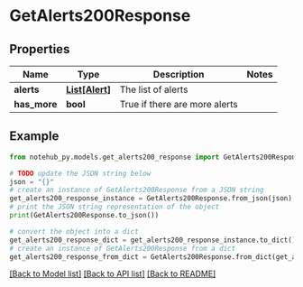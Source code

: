 # GetAlerts200Response

## Properties

| Name         | Type                        | Description                   | Notes |
| ------------ | --------------------------- | ----------------------------- | ----- |
| **alerts**   | [**List[Alert]**](Alert.md) | The list of alerts            |
| **has_more** | **bool**                    | True if there are more alerts |

## Example

```python
from notehub_py.models.get_alerts200_response import GetAlerts200Response

# TODO update the JSON string below
json = "{}"
# create an instance of GetAlerts200Response from a JSON string
get_alerts200_response_instance = GetAlerts200Response.from_json(json)
# print the JSON string representation of the object
print(GetAlerts200Response.to_json())

# convert the object into a dict
get_alerts200_response_dict = get_alerts200_response_instance.to_dict()
# create an instance of GetAlerts200Response from a dict
get_alerts200_response_from_dict = GetAlerts200Response.from_dict(get_alerts200_response_dict)
```

[[Back to Model list]](../README.md#documentation-for-models) [[Back to API list]](../README.md#documentation-for-api-endpoints) [[Back to README]](../README.md)
